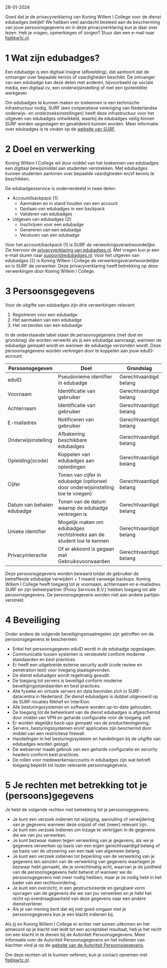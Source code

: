 28-01-2024

Goed dat je de privacyverklaring van Koning Willem I College voor de dienst edubadges bekijkt! We hebben veel aandacht besteed aan de bescherming van jouw persoonsgegevens en in deze privacyverklaring kun je daar over lezen. Heb je vragen, opmerkingen of zorgen? Stuur dan een e-mail naar [fg@kw1c.nl](mailto:fg@kw1c.nl). 

# 1 Wat zijn edubadges?

Een edubadge is een digitaal insigne (afbeelding), dat aantoont dat de ontvanger over bepaalde kennis of vaardigheden beschikt. De ontvanger van een edubadge kan deze delen met anderen, bijvoorbeeld op sociale media, een digitaal cv, een onderwijsinstelling of met een (potentiële) werkgever.

Om edubadges te kunnen maken en toekennen is een technische infrastructuur nodig. SURF (een coöperatieve vereniging van Nederlandse onderwijs- en onderzoeksinstellingen) heeft deze infrastructuur voor het uitgeven van edubadges ontwikkeld, waarbij de edubadges veilig binnen SURF worden opgeslagen en gevalideerd kunnen worden. Meer informatie over edubadges is te vinden op de [website van SURF](https://surf.nl/edubadges).

# 2 Doel en verwerking

Koning Willem I College wil door middel van het toekennen van edubadges een digitaal bewijsmiddel aan studenten verstrekken. Met edubadges kunnen studenten aantonen over bepaalde vaardigheden en/of kennis te beschikken.

De edubadgesservice is onderverdeeld in twee delen:

* Account/backpack (1):
  * Aanmaken en in stand houden van een account
  * Opslaan van edubadges in een backpack
  * Valideren van edubadges
* Uitgeven van edubadges (2):
  * Inschrijven voor een edubadge
  * Genereren van een edubadge
  * Versturen van een edubadge

Voor het account/backpack (1) is SURF de verwerkingsverantwoordelijke. Zie hiervoor de [privacyverklaring van edubadges.nl](https://edubadges.nl/privacy). Met vragen kun je een e-mail sturen naar [support@edubadges.nl](mailto:support@edubadges.nl). Voor het uitgeven van edubadges (2) is Koning Willem I College de verwerkingsverantwoordelijke en is SURF de verwerker. Deze privacyverklaring heeft betrekking op deze verwerkingen door Koning Willem I College.

# 3 Persoonsgegevens

Voor de uitgifte van edubadges zijn drie verwerkingen relevant:

1. Registreren voor een edubadge
2. Het aanmaken van een edubadge
3. Het verzenden van een edubadge

In de onderstaande tabel staan de persoonsgegevens (met doel en grondslag) die worden verwerkt als jij een edubadge aanvraagt, wanneer de edubadge gemaakt wordt en wanneer de edubadge verzonden wordt. Deze persoonsgegevens worden verkregen door te koppelen aan jouw eduID-account.

| Persoonsgegeven | Doel | Grondslag |
| --------------- | ---- | --------- |
| eduID | Pseudonieme identifier in edubadge | Gerechtvaardigd belang |
| Voornaam | Identificatie van gebruiker | Gerechtvaardigd belang |
| Achternaam | Identificatie van gebruiker | Gerechtvaardigd belang |
| E-mailadres | Notificeren van gebruiker | Gerechtvaardigd belang |
| Onderwijsinstelling | Afbakening beschikbare edubadges | Gerechtvaardigd belang |
| Opleiding(scode) | Koppelen van edubadges aan opleidingen | Gerechtvaardigd belang |
| Cijfer | Tonen van cijfer in edubadge (optioneel door onderwijsinstelling toe te voegen) | Gerechtvaardigd belang |
| Datum van behalen edubadge | Tonen van de datum waarop de edubadge verkregen is | Gerechtvaardigd belang |
| Unieke identifier | Mogelijk maken om edubadges rechtstreeks aan de student toe te kennen | Gerechtvaardigd belang |
| Privacyinteractie | Of er akkoord is gegaan met Gebruiksvoorwaarden | Gerechtvaardigd belang |

Deze persoonsgegevens worden bewaard totdat de gebruiker de betreffende edubadge verwijdert + 1 maand vanwege backups. Koning Willem I College heeft toegang tot je voornaam, achternaam en e-mailadres. SURF en zijn beheerpartner (Proxy Services B.V.) hebben toegang tot alle persoonsgegevens. De persoonsgegevens worden niet aan andere partijen verstrekt.

# 4 Beveiliging

Onder andere de volgende beveiligingsmaatregelen zijn getroffen om de persoonsgegevens te beschermen:

* Enkel het persoonsgegeven eduID wordt in de edubadge opgeslagen.
* Communicatie tussen systemen is versleuteld conform moderne standaarden en best practices.
* Er heeft een uitgebreide externe security audit (code review en penetration test) voor livegang plaatsgevonden.
* De dienst edubadges wordt regelmatig geaudit.
* De toegang tot servers is beveiligd conform moderne beveiligingsstandaarden en best practices.
* Alle fysieke en virtuele servers en data bevinden zich in SURF-datacentra in Nederland. De dienst edubadges is dubbel uitgevoerd op de SURF-locaties Nikhef en InterXion.
* Alle besturingssystemen en software worden up-to-date gehouden.
* De toegang tot de beheerkant van de dienst edubadges is afgeschermd door middel van VPN en geharde configuratie voor de toegang zelf.
* Er worden dagelijks back-ups gemaakt van de productieomgeving.
* Servers, besturingssystemen en/of applicaties zijn beschermd door middel van een restrictieve firewall.
* Handelingen in het besturingssysteem en handelingen bij de uitgifte van edubadges worden gelogd.
* De webserver maakt gebruik van een geharde configuratie en security headers conform best practices.
* De rollen voor medewerkersaccounts in edubadges zijn wat betreft toegang beperkt tot louter relevante persoonsgegevens.

# 5 Je rechten met betrekking tot je (persoons)gegevens

Je hebt de volgende rechten met betrekking tot je persoonsgegevens:

* Je kunt een verzoek indienen tot wijziging, aanvulling of verwijdering van je gegevens wanneer deze onjuist of niet (meer) relevant zijn.
* Je kunt een verzoek indienen om inzage te verkrijgen in de gegevens die we van jou verwerken.
* Je kunt bezwaar maken tegen verwerking van je gegevens, als we je gegevens verwerken op basis van een eigen gerechtvaardigd belang of op basis van de uitvoering van een taak van algemeen belang.
* Je kunt een verzoek indienen tot beperking van de verwerking van je gegevens ten aanzien van de verwerking van gegevens waartegen je bezwaar hebt gemaakt, die je onrechtmatig acht, waarvan je de juistheid van de persoonsgegevens hebt betwist of wanneer we de persoonsgegevens niet meer nodig hebben, maar je ze nodig hebt in het kader van een rechtsvordering.
* Je kunt een overzicht, in een gestructureerde en gangbare vorm opvragen van de gegevens die we van jou verwerken en je hebt het recht op overdraagbaarheid van deze gegevens naar een andere dienstverlener.
* Als je van mening bent dat wij niet goed omgaan met je persoonsgegevens kun je een klacht indienen bij.

Als jij en Koning Willem I College er echter niet samen uitkomen en het antwoord op je klacht niet leidt tot een acceptabel resultaat, heb je het recht om een klacht in te dienen bij de Autoriteit Persoonsgegevens. Meer informatie over de Autoriteit Persoonsgegevens en het indienen van klachten vind je op de [website van de Autoriteit Persoonsgegevens](https://autoriteitpersoonsgegevens.nl).

Om deze rechten uit te kunnen oefenen, kun je contact opnemen met [fg@kw1c.nl](mailto:fg@kw1c.nl). 
